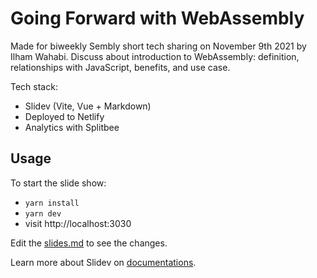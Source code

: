 # Going Forward with WebAssembly

Made for biweekly Sembly short tech sharing on November 9th 2021 by Ilham Wahabi. Discuss about introduction to WebAssembly: definition, relationships with JavaScript, benefits, and use case.

Tech stack:
- Slidev (Vite, Vue + Markdown)
- Deployed to Netlify
- Analytics with Splitbee

## Usage

To start the slide show:

- `yarn install`
- `yarn dev`
- visit http://localhost:3030

Edit the [slides.md](./slides.md) to see the changes.

Learn more about Slidev on [documentations](https://sli.dev/).